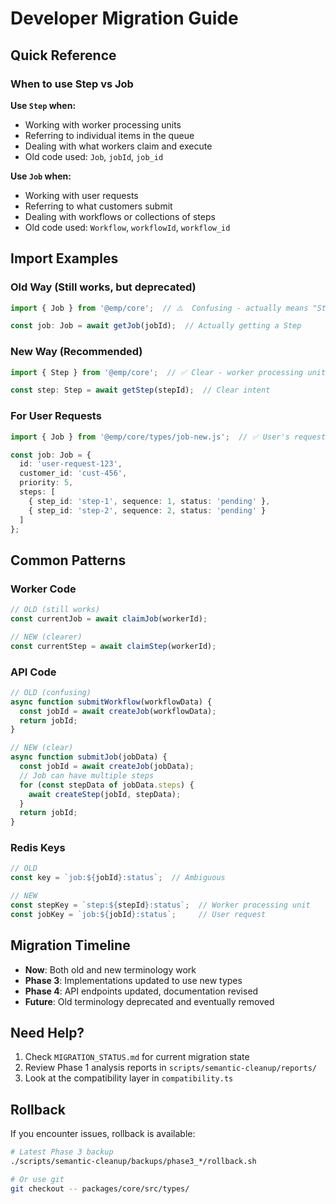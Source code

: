 # Developer Migration Guide

## Quick Reference

### When to use Step vs Job

**Use `Step` when:**
- Working with worker processing units
- Referring to individual items in the queue
- Dealing with what workers claim and execute
- Old code used: `Job`, `jobId`, `job_id`

**Use `Job` when:**
- Working with user requests
- Referring to what customers submit
- Dealing with workflows or collections of steps
- Old code used: `Workflow`, `workflowId`, `workflow_id`

## Import Examples

### Old Way (Still works, but deprecated)
```typescript
import { Job } from '@emp/core';  // ⚠️  Confusing - actually means "Step"

const job: Job = await getJob(jobId);  // Actually getting a Step
```

### New Way (Recommended)
```typescript
import { Step } from '@emp/core';  // ✅ Clear - worker processing unit

const step: Step = await getStep(stepId);  // Clear intent
```

### For User Requests
```typescript
import { Job } from '@emp/core/types/job-new.js';  // ✅ User's request

const job: Job = {
  id: 'user-request-123',
  customer_id: 'cust-456',
  priority: 5,
  steps: [
    { step_id: 'step-1', sequence: 1, status: 'pending' },
    { step_id: 'step-2', sequence: 2, status: 'pending' }
  ]
};
```

## Common Patterns

### Worker Code
```typescript
// OLD (still works)
const currentJob = await claimJob(workerId);

// NEW (clearer)
const currentStep = await claimStep(workerId);
```

### API Code
```typescript
// OLD (confusing)
async function submitWorkflow(workflowData) {
  const jobId = await createJob(workflowData);
  return jobId;
}

// NEW (clear)
async function submitJob(jobData) {
  const jobId = await createJob(jobData);
  // Job can have multiple steps
  for (const stepData of jobData.steps) {
    await createStep(jobId, stepData);
  }
  return jobId;
}
```

### Redis Keys
```typescript
// OLD
const key = `job:${jobId}:status`;  // Ambiguous

// NEW
const stepKey = `step:${stepId}:status`;  // Worker processing unit
const jobKey = `job:${jobId}:status`;     // User request
```

## Migration Timeline

- **Now**: Both old and new terminology work
- **Phase 3**: Implementations updated to use new types
- **Phase 4**: API endpoints updated, documentation revised
- **Future**: Old terminology deprecated and eventually removed

## Need Help?

1. Check `MIGRATION_STATUS.md` for current migration state
2. Review Phase 1 analysis reports in `scripts/semantic-cleanup/reports/`
3. Look at the compatibility layer in `compatibility.ts`

## Rollback

If you encounter issues, rollback is available:
```bash
# Latest Phase 3 backup
./scripts/semantic-cleanup/backups/phase3_*/rollback.sh

# Or use git
git checkout -- packages/core/src/types/
```
